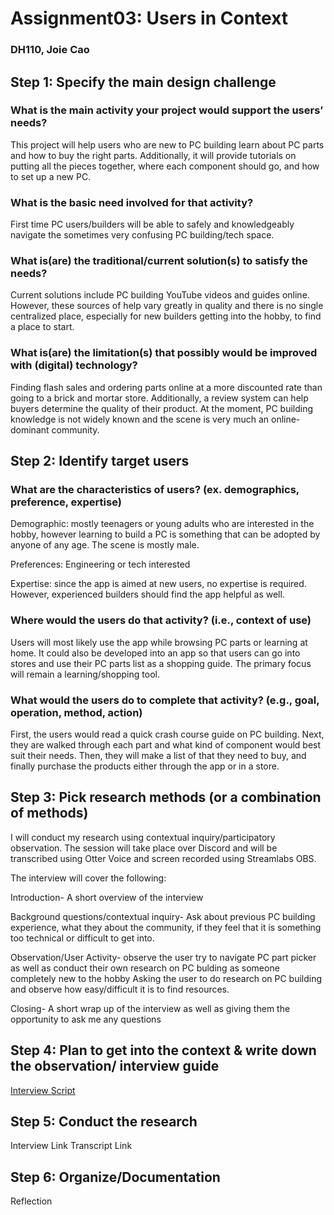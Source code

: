 # Assignment03: Users in Context 
### DH110, Joie Cao

## Step 1: Specify the main design challenge
### What is the main activity your project would support the users’ needs?
This project will help users who are new to PC building learn about PC parts and how to buy the right parts. Additionally, it will provide tutorials on putting all the pieces together, where each component should go, and how to set up a new PC. 

### What is the basic need involved for that activity? 
First time PC users/builders will be able to safely and knowledgeably navigate the sometimes very confusing PC building/tech space. 

### What is(are) the traditional/current solution(s) to satisfy the needs?
Current solutions include PC building YouTube videos and guides online. However, these sources of help vary greatly in quality and there is no single centralized place, especially for new builders getting into the hobby, to find a place to start. 

### What is(are) the limitation(s) that possibly would be improved with (digital) technology?
Finding flash sales and ordering parts online at a more discounted rate than going to a brick and mortar store. Additionally, a review system can help buyers determine the quality of their product. At the moment, PC building knowledge is not widely known and the scene is very much an online-dominant community. 

## Step 2: Identify target users
### What are the characteristics of users? (ex. demographics, preference, expertise) 
Demographic: mostly teenagers or young adults who are interested in the hobby, however learning to build a PC is something that can be adopted by anyone of any age. The scene is mostly male. 

Preferences: Engineering or tech interested

Expertise: since the app is aimed at new users, no expertise is required. However, experienced builders should find the app helpful as well. 

### Where would the users do that activity? (i.e., context of use)
Users will most likely use the app while browsing PC parts or learning at home. It could also be developed into an app so that users can go into stores and use their PC parts list as a shopping guide. The primary focus will remain a learning/shopping tool. 

### What would the users do to complete that activity? (e.g., goal, operation, method, action)
First, the users would read a quick crash course guide on PC building. Next, they are walked through each part and what kind of component would best suit their needs. Then, they will make a list of that they need to buy, and finally purchase the products either through the app or in a store. 

## Step 3: Pick research methods (or a combination of methods) 
I will conduct my research using contextual inquiry/participatory observation. The session will take place over Discord and will be transcribed using Otter Voice and screen recorded using Streamlabs OBS. 

The interview will cover the following: 

Introduction- A short overview of the interview 

Background questions/contextual inquiry- Ask about previous PC building experience, what they about the community, if they feel that it is something too technical or difficult to get into. 

Observation/User Activity- observe the user try to navigate PC part picker as well as conduct their own research on PC bulding as someone completely new to the hobby 
Asking the user to do research on PC building and observe how easy/difficult it is to find resources. 

Closing- A short wrap up of the interview as well as giving them the opportunity to ask me any questions 

## Step 4: Plan to get into the context & write down the observation/ interview guide 
[Interview Script](https://docs.google.com/document/d/1xmNEjj3Y_JK2kVyb3irpWhDprFh2awhz2SL9DJT4X0Q/edit?usp=sharing)

## Step 5: Conduct the research
Interview Link
Transcript Link

## Step 6: Organize/Documentation
Reflection

